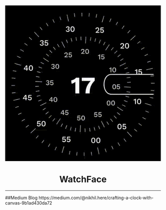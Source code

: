<p align="center">
  <img src="app/src/main/res/raw/demo.gif" />
  <h1 align="center">WatchFace</h1>
</p>
<hr/>
##Medium Blog
https://medium.com/@nikhil.here/crafting-a-clock-with-canvas-9b1ad430da72

